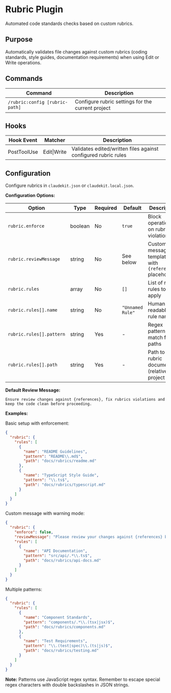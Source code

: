 # Rubric Plugin

Automated code standards checks based on custom rubrics.

## Purpose

Automatically validates file changes against custom rubrics (coding standards, style guides, documentation requirements) when using Edit or Write operations.

## Commands

| Command | Description |
|---------|-------------|
| `/rubric:config [rubric-path]` | Configure rubric settings for the current project |

## Hooks

| Hook Event   | Matcher      | Description                                                                 |
|--------------|--------------|-----------------------------------------------------------------------------|
| PostToolUse  | Edit\|Write  | Validates edited/written files against configured rubric rules              |

## Configuration

Configure rubrics in `claudekit.json` or `claudekit.local.json`.

**Configuration Options:**

| Option                  | Type      | Required | Default                                       | Description                                      |
|-------------------------|-----------|----------|-----------------------------------------------|--------------------------------------------------|
| `rubric.enforce`        | boolean   | No       | `true`                                        | Block operations on rubric violations            |
| `rubric.reviewMessage`  | string    | No       | See below                                     | Custom message template with `{references}` placeholder |
| `rubric.rules`          | array     | No       | `[]`                                          | List of rubric rules to apply                    |
| `rubric.rules[].name`   | string    | No       | `"Unnamed Rule"`                              | Human-readable rule name                         |
| `rubric.rules[].pattern`| string    | Yes      | -                                             | Regex pattern to match file paths                |
| `rubric.rules[].path`   | string    | Yes      | -                                             | Path to rubric document (relative to project root) |

**Default Review Message:**
```
Ensure review changes against {references}, fix rubrics violations and keep the code clean before proceeding.
```

**Examples:**

Basic setup with enforcement:
```json
{
  "rubric": {
    "rules": [
      {
        "name": "README Guidelines",
        "pattern": "README\\.md$",
        "path": "docs/rubrics/readme.md"
      },
      {
        "name": "TypeScript Style Guide",
        "pattern": "\\.ts$",
        "path": "docs/rubrics/typescript.md"
      }
    ]
  }
}
```

Custom message with warning mode:
```json
{
  "rubric": {
    "enforce": false,
    "reviewMessage": "Please review your changes against {references} before committing.",
    "rules": [
      {
        "name": "API Documentation",
        "pattern": "src/api/.*\\.ts$",
        "path": "docs/rubrics/api-docs.md"
      }
    ]
  }
}
```

Multiple patterns:
```json
{
  "rubric": {
    "rules": [
      {
        "name": "Component Standards",
        "pattern": "components/.*\\.(tsx|jsx)$",
        "path": "docs/rubrics/components.md"
      },
      {
        "name": "Test Requirements",
        "pattern": "\\.(test|spec)\\.(ts|js)$",
        "path": "docs/rubrics/testing.md"
      }
    ]
  }
}
```

**Note:** Patterns use JavaScript regex syntax. Remember to escape special regex characters with double backslashes in JSON strings.
